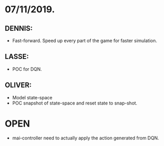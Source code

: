 # 07/11/2019.

## DENNIS:
* Fast-forward. Speed up every part of the game for faster simulation.

## LASSE:
* POC for DQN.

## OLIVER:
* Model state-space
* POC snapshot of state-space and reset state to snap-shot.


# OPEN
* mai-controller need to actually apply the action generated from DQN.